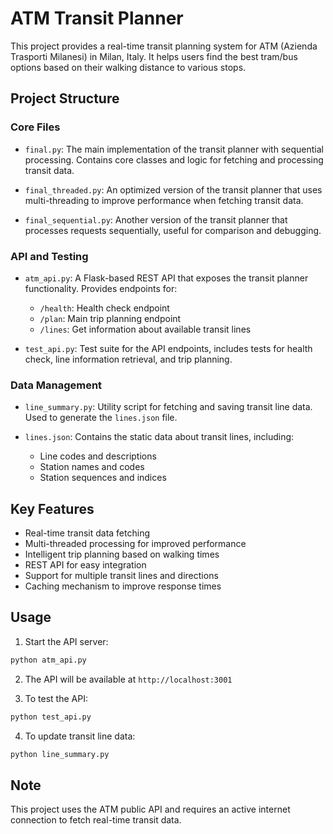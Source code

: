 # ATM Transit Planner

This project provides a real-time transit planning system for ATM (Azienda Trasporti Milanesi) in Milan, Italy. It helps users find the best tram/bus options based on their walking distance to various stops.

## Project Structure

### Core Files

- `final.py`: The main implementation of the transit planner with sequential processing. Contains core classes and logic for fetching and processing transit data.

- `final_threaded.py`: An optimized version of the transit planner that uses multi-threading to improve performance when fetching transit data.

- `final_sequential.py`: Another version of the transit planner that processes requests sequentially, useful for comparison and debugging.

### API and Testing

- `atm_api.py`: A Flask-based REST API that exposes the transit planner functionality. Provides endpoints for:

  - `/health`: Health check endpoint
  - `/plan`: Main trip planning endpoint
  - `/lines`: Get information about available transit lines

- `test_api.py`: Test suite for the API endpoints, includes tests for health check, line information retrieval, and trip planning.

### Data Management

- `line_summary.py`: Utility script for fetching and saving transit line data. Used to generate the `lines.json` file.

- `lines.json`: Contains the static data about transit lines, including:
  - Line codes and descriptions
  - Station names and codes
  - Station sequences and indices

## Key Features

- Real-time transit data fetching
- Multi-threaded processing for improved performance
- Intelligent trip planning based on walking times
- REST API for easy integration
- Support for multiple transit lines and directions
- Caching mechanism to improve response times

## Usage

1. Start the API server:

```bash
python atm_api.py
```

2. The API will be available at `http://localhost:3001`

3. To test the API:

```bash
python test_api.py
```

4. To update transit line data:

```bash
python line_summary.py
```

## Note

This project uses the ATM public API and requires an active internet connection to fetch real-time transit data.
